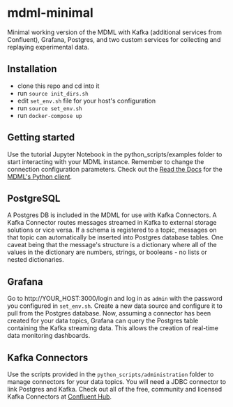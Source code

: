 # mdml-minimal
Minimal working version of the MDML with Kafka (additional services from Confluent), Grafana, Postgres, and two custom services for collecting and replaying experimental data. 

## Installation
* clone this repo and cd into it
* run `source init_dirs.sh`
* edit `set_env.sh` file for your host's configuration
* run `source set_env.sh`
* run `docker-compose up`

## Getting started
Use the tutorial Jupyter Notebook in the python_scripts/examples folder to start interacting with your MDML instance. Remember to change the connection configuration parameters. Check out the [Read the Docs](https://mdml-client.readthedocs.io/en/latest/index.html) for the [MDML's Python client](https://github.com/anl-mdml/MDML_Client).

## PostgreSQL
A Postgres DB is included in the MDML for use with Kafka Connectors. A Kafka Connector routes messages streamed in Kafka to external storage solutions or vice versa. If a schema is registered to a topic, messages on that topic can automatically be inserted into Postgres database tables. One caveat being that the message's structure is a dictionary where all of the values in the dictionary are numbers, strings, or booleans - no lists or nested dictionaries.

## Grafana
Go to http://YOUR_HOST:3000/login and log in as `admin` with the password you configured in `set_env.sh`. Create a new data source and configure it to pull from the Postgres database. Now, assuming a connector has been created for your data topics, Grafana can query the Postgres table containing the Kafka streaming data. This allows the creation of real-time data monitoring dashboards. 

## Kafka Connectors
Use the scripts provided in the `python_scripts/administration` folder to manage connectors for your data topics. You will need a JDBC connector to link Postgres and Kafka. Check out all of the free, community and licensed Kafka Connectors at [Confluent Hub](https://www.confluent.io/hub/).
